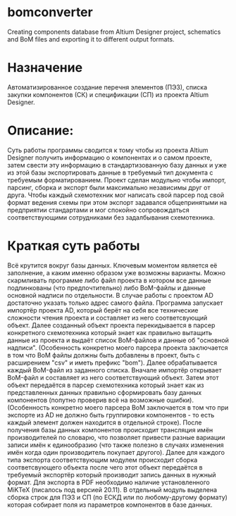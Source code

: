 # bomconverter
Creating components database from Altium Designer project, schematics and BoM files and exporting it to different output formats.

# Назначение
Автоматизированное создание перечня элементов (ПЭ3), списка закупки компонентов (СК) и спецификации (СП) из проекта Altium Designer. 

# Описание:
Суть работы программы сводится к тому чтобы из проекта Altium Designer получить информацию о компонентах и о самом проекте, затем свести эту информацию в стандартизованную базу данных и уже из этой базы экспортировать данные в требуемый тип документа с требуемым форматированием. Проект сделан модульно чтобы импорт, парсинг, сборка и экспорт были максимально независимы друг от друга. Чтобы каждый схемотехник мог написать свой парсер под свой формат ведения схемы при этом экспорт задавался общепринятыми на предприятии стандартами и мог спокойно сопровождаться соответствующими сотрудниками без задалбывания схемотехника.

# Краткая суть работы
Всё крутится вокруг базы данных. Ключевым моментом является её заполнение, а каким именно образом уже возможны варианты.
Можно скармливать программе либо файл проекта в котором все данные подлинкованы (что предпочтительно) либо BoM-файлы и данные основной надписи по отдельности.
В случае работы с проектом AD достаточно указать только адрес самого файла. Программа запускает импортёр проекта AD, который берёт на себя все технические сложности чтения проекта и составляет из него соответсвующий объект. Далее созданный объект проекта перекидывается в парсер конкретного схемотехника который знает как правильно вытащить данные из проекта и выдаёт список BoM-файлов и данные об "основной надписи". (Особенность конкретно моего парсера проекта заключается в том что BoM файлы должны быть добавлены в проект, быть с расширением "csv" и иметь префикс "bom").
Далее обрабатывается каждый BoM-файл из заданного списка. Вначале импортёр открывает BoM-файл и составляет из него соответствующий объект. Затем этот объект передаётся в парсер схемотехника который знает как из представленных данных правильно сформировать базу данных компонентов (попутно проверив всё на возможные ошибки). (Особенность конкретно моего парсера BoM заключается в том что при экспорте из AD не должно быть группировки компонентов - то есть каждый элемент должен находится в отдельной строке).
После получения базы данных компонентов происходит трансляция имён производителей по словарю, что позволяет привести разные вариации записи имён к единообразию (что также полезно в случаях изменения имён когда один производитель покупает другого).
Далее для каждого типа экспорта соответствующим модулем происходит сборка соответсвующего объекта после чего этот объект передаётся в требуемый экспортёр который производит запись данных в нужный формат. Для экспорта в PDF необходимо наличие установленного MiKTeX (писалось под версией 20.11).
В отдельный модуль выделена сборка строк для ПЭ3 и СП (по ЕСКД или по любому-другому формату) которая собирает поля из параметров компонентов в базе данных.
